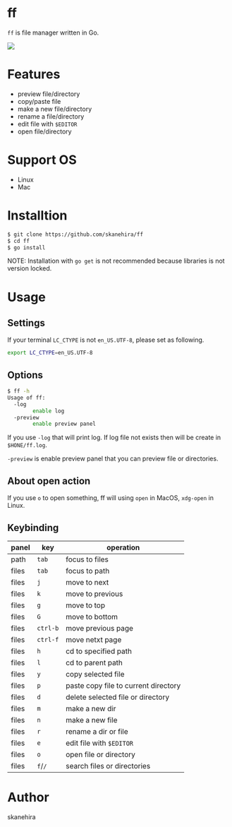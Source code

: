 # ff
`ff` is file manager written in Go.

![](https://i.imgur.com/ZAKJfdC.gif)

# Features
- preview file/directory
- copy/paste file
- make a new file/directory
- rename a file/directory
- edit file with `$EDITOR`
- open file/directory

# Support OS
- Linux
- Mac

# Installtion
```sh
$ git clone https://github.com/skanehira/ff
$ cd ff
$ go install
```

NOTE: Installation with `go get` is not recommended because libraries is not version locked.

# Usage
## Settings
If your terminal `LC_CTYPE` is not `en_US.UTF-8`, please set as following.

```sh
export LC_CTYPE=en_US.UTF-8
```

## Options
```sh
$ ff -h
Usage of ff:
  -log
        enable log
  -preview
        enable preview panel
```

If you use `-log` that will print log. If log file not exists then will be create in `$HONE/ff.log`.

`-preview` is enable preview panel that you can preview file or directories.

## About open action
If you use `o` to open something, ff will using `open` in MacOS, `xdg-open` in Linux.

## Keybinding
| panel | key      | operation                            |
|-------|----------|--------------------------------------|
| path  | `tab`    | focus to files                       |
| files | `tab`    | focus to path                        |
| files | `j`      | move to next                         |
| files | `k`      | move to previous                     |
| files | `g`      | move to top                          |
| files | `G`      | move to bottom                       |
| files | `ctrl-b` | move previous page                   |
| files | `ctrl-f` | move netxt page                      |
| files | `h`      | cd to specified path                 |
| files | `l`      | cd to parent path                    |
| files | `y`      | copy selected file                   |
| files | `p`      | paste copy file to current directory |
| files | `d`      | delete selected file or directory    |
| files | `m`      | make a new dir                       |
| files | `n`      | make a new file                      |
| files | `r`      | rename a dir or file                 |
| files | `e`      | edit file with `$EDITOR`             |
| files | `o`      | open file or directory               |
| files | `f`/`/`  | search files or directories          |

# Author
skanehira
